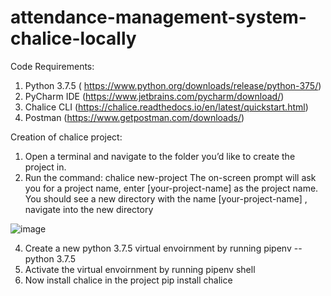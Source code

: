 # attendance-management-system-chalice-locally

Code Requirements:
1) Python 3.7.5 ( https://www.python.org/downloads/release/python-375/)
2) PyCharm IDE (https://www.jetbrains.com/pycharm/download/)
3) Chalice CLI (https://chalice.readthedocs.io/en/latest/quickstart.html)
4) Postman (https://www.getpostman.com/downloads/)

Creation of chalice project:
1) Open a terminal and navigate to the folder you’d like to create the project in.
2) Run the command:
chalice new-project
The on-screen prompt will ask you for a project name, enter [your-project-name] as the project name.
You should see a new directory with the name [your-project-name] , navigate into the new directory

![image](https://github.com/vanshikajain007/attendance-management-system-chalice/assets/136046296/56872062-27b8-4d50-9053-44663987d978)

4) Create a new python 3.7.5 virtual envoirnment by running
   pipenv --python 3.7.5
5) Activate the virtual envoirnment by running
   pipenv shell
6) Now install chalice in the project
   pip install chalice


   



